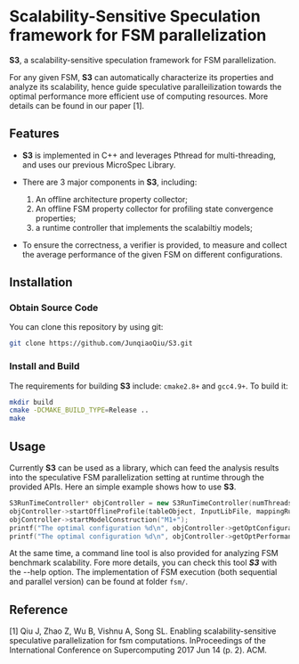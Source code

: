 # Scalability-Sensitive Speculation framework for FSM parallelization

**S3**, a scalability-sensitive speculation framework for FSM parallelization.

For any given FSM, **S3** can automatically characterize its properties and analyze its scalability, hence guide speculative paralleilization towards the optimal performance more efficient use of computing resources. More details can be found in our paper [1].

## Features
- **S3** is implemented in C++ and leverages Pthread for multi-threading, and uses  our previous MicroSpec Library. 

- There are 3 major components in **S3**, including: 
	1. An offline architecture property collector;
	2. An offline FSM property collector for profiling state convergence properties;
	3. a runtime controller that implements the scalabiltiy models;

- To ensure the correctness, a verifier is provided, to measure and collect the average performance of the given FSM on different configurations.

## Installation

### Obtain Source Code
You can clone this repository by using git:

```sh
git clone https://github.com/JunqiaoQiu/S3.git
```
### Install and Build

The requirements for building **S3** include: `cmake2.8+` and `gcc4.9+`. To build it:

```sh
mkdir build
cmake -DCMAKE_BUILD_TYPE=Release ..
make
```

## Usage

Currently **S3** can be used as a library, which can feed the analysis results into the speculative FSM parallelization setting at runtime through the provided APIs. Here an simple example shows how to use **S3**. 

```cpp
S3RunTimeController* objController = new S3RunTimeController(numThreads, testLength);
objController->startOfflineProfile(tableObject, InputLibFile, mappingRule);
objController->startModelConstruction("M1+");
printf("The optimal configuration %d\n", objController->getOptConfiguration());
printf("The optimal configuration %d\n", objController->getOptPerformance());

```

At the same time, a command line tool is also provided for analyzing FSM benchmark scalability. Fore more details, you can check this tool **_S3_** with the --help option. The implementation of FSM execution (both sequential and parallel version) can be found at folder `fsm/`.

## Reference
[1] Qiu J, Zhao Z, Wu B, Vishnu A, Song SL. Enabling scalability-sensitive speculative parallelization for fsm computations. InProceedings of the International Conference on Supercomputing 2017 Jun 14 (p. 2). ACM.


